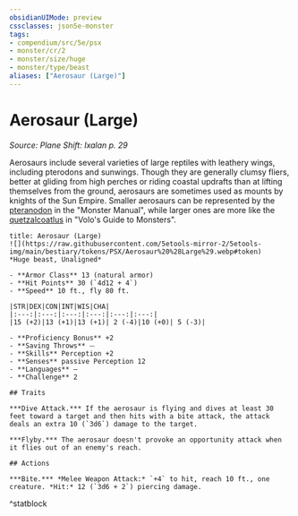 ```yaml
---
obsidianUIMode: preview
cssclasses: json5e-monster
tags:
- compendium/src/5e/psx
- monster/cr/2
- monster/size/huge
- monster/type/beast
aliases: ["Aerosaur (Large)"]
---
```

# Aerosaur (Large)
*Source: Plane Shift: Ixalan p. 29*  

Aerosaurs include several varieties of large reptiles with leathery wings, including pterodons and sunwings. Though they are generally clumsy fliers, better at gliding from high perches or riding coastal updrafts than at lifting themselves from the ground, aerosaurs are sometimes used as mounts by knights of the Sun Empire. Smaller aerosaurs can be represented by the [pteranodon](/Systems/5e/bestiary/beast/pteranodon.md) in the "Monster Manual", while larger ones are more like the [quetzalcoatlus](/Systems/5e/bestiary/beast/quetzalcoatlus-mpmm.md) in "Volo's Guide to Monsters".

```ad-statblock
title: Aerosaur (Large)
![](https://raw.githubusercontent.com/5etools-mirror-2/5etools-img/main/bestiary/tokens/PSX/Aerosaur%20%28Large%29.webp#token)
*Huge beast, Unaligned*

- **Armor Class** 13 (natural armor)
- **Hit Points** 30 (`4d12 + 4`)
- **Speed** 10 ft., fly 80 ft.

|STR|DEX|CON|INT|WIS|CHA|
|:---:|:---:|:---:|:---:|:---:|:---:|
|15 (+2)|13 (+1)|13 (+1)| 2 (-4)|10 (+0)| 5 (-3)|

- **Proficiency Bonus** +2
- **Saving Throws** ⏤
- **Skills** Perception +2
- **Senses** passive Perception 12
- **Languages** —
- **Challenge** 2

## Traits

***Dive Attack.*** If the aerosaur is flying and dives at least 30 feet toward a target and then hits with a bite attack, the attack deals an extra 10 (`3d6`) damage to the target.

***Flyby.*** The aerosaur doesn't provoke an opportunity attack when it flies out of an enemy's reach.

## Actions

***Bite.*** *Melee Weapon Attack:* `+4` to hit, reach 10 ft., one creature. *Hit:* 12 (`3d6 + 2`) piercing damage.
```
^statblock